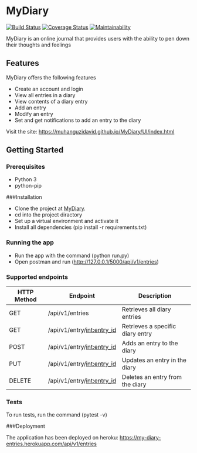 # MyDiary
[![Build Status](https://travis-ci.com/MuhanguziDavid/MyDiary.svg?branch=develop)](https://travis-ci.com/MuhanguziDavid/MyDiary)
[![Coverage Status](https://coveralls.io/repos/github/MuhanguziDavid/MyDiary/badge.svg?branch=develop)](https://coveralls.io/github/MuhanguziDavid/MyDiary?branch=develop)
[![Maintainability](https://api.codeclimate.com/v1/badges/c48c9fc84c9e037b3304/maintainability)](https://codeclimate.com/github/MuhanguziDavid/MyDiary/maintainability)

MyDiary is an online journal that provides users with the ability to pen down their thoughts and feelings

## Features
MyDiary offers the following features
* Create an account and login
* View all entries in a diary
* View contents of a diary entry
* Add an entry
* Modify an entry
* Set and get notifications to add an entry to the diary

Visit the site:
https://muhanguzidavid.github.io/MyDiary/UI/index.html

## Getting Started

### Prerequisites
* Python 3
* python-pip

###Installation
* Clone the project at [MyDiary](https://github.com/MuhanguziDavid/MyDiary).
* cd into the project diractory
* Set up a virtual environment and activate it
* Install all dependencies (pip install -r requirements.txt)

### Running the app
* Run the app with the command (python run.py)
* Open postman and run (http://127.0.0.1/5000/api/v1/entries)

### Supported endpoints
HTTP Method | Endpoint | Description
------------ | ------------- | -------------
GET| /api/v1/entries| Retrieves all diary entries
GET| /api/v1/entry/<int:entry_id>| Retrieves a specific diary entry
POST| /api/v1/entry/<int:entry_id>| Adds an entry to the diary
PUT| /api/v1/entry/<int:entry_id>| Updates an entry in the diary
DELETE| /api/v1/entry/<int:entry_id>| Deletes an entry from the diary

### Tests

To run tests, run the command (pytest -v)

###Deployment

The application has been deployed on heroku: https://my-diary-entries.herokuapp.com/api/v1/entries
